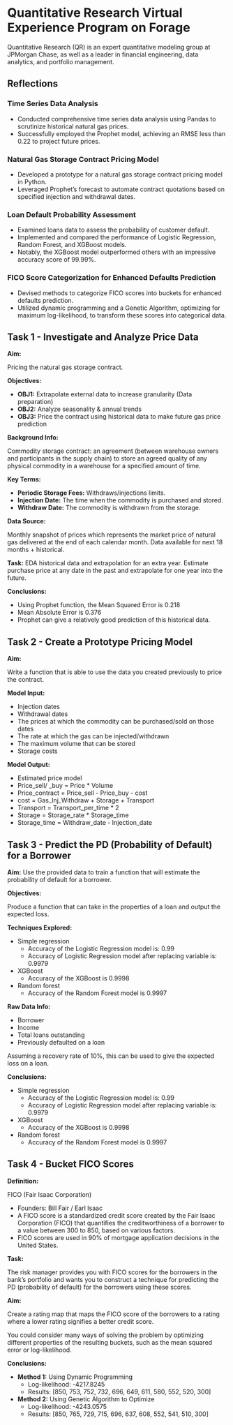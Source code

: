 # Quantitative Research Virtual Experience Program on Forage

Quantitative Research (QR) is an expert quantitative modeling group at JPMorgan Chase, as well as a leader in financial engineering, data analytics, and portfolio management.

## Reflections

### Time Series Data Analysis

- Conducted comprehensive time series data analysis using Pandas to scrutinize historical natural gas prices.
- Successfully employed the Prophet model, achieving an RMSE less than 0.22 to project future prices.

### Natural Gas Storage Contract Pricing Model

- Developed a prototype for a natural gas storage contract pricing model in Python.
- Leveraged Prophet’s forecast to automate contract quotations based on specified injection and withdrawal dates.

### Loan Default Probability Assessment

- Examined loans data to assess the probability of customer default.
- Implemented and compared the performance of Logistic Regression, Random Forest, and XGBoost models.
- Notably, the XGBoost model outperformed others with an impressive accuracy score of 99.99%.

### FICO Score Categorization for Enhanced Defaults Prediction

- Devised methods to categorize FICO scores into buckets for enhanced defaults prediction.
- Utilized dynamic programming and a Genetic Algorithm, optimizing for maximum log-likelihood, to transform these scores into categorical data.

## Task 1 - Investigate and Analyze Price Data

**Aim:**

Pricing the natural gas storage contract.

**Objectives:**

- **OBJ1:** Extrapolate external data to increase granularity (Data preparation)
- **OBJ2:** Analyze seasonality & annual trends
- **OBJ3:** Price the contract using historical data to make future gas price prediction

**Background Info:**

Commodity storage contract: an agreement (between warehouse owners and participants in the supply chain) to store an agreed quality of any physical commodity in a warehouse for a specified amount of time.

**Key Terms:**

- **Periodic Storage Fees:** Withdraws/injections limits.
- **Injection Date:** The time when the commodity is purchased and stored.
- **Withdraw Date:** The commodity is withdrawn from the storage.

**Data Source:**

Monthly snapshot of prices which represents the market price of natural gas delivered at the end of each calendar month. Data available for next 18 months + historical.

**Task:** EDA historical data and extrapolation for an extra year. Estimate purchase price at any date in the past and extrapolate for one year into the future.

**Conclusions:**

- Using Prophet function, the Mean Squared Error is 0.218
- Mean Absolute Error is 0.376
- Prophet can give a relatively good prediction of this historical data.

## Task 2 - Create a Prototype Pricing Model

**Aim:**

Write a function that is able to use the data you created previously to price the contract.

**Model Input:**

- Injection dates
- Withdrawal dates
- The prices at which the commodity can be purchased/sold on those dates
- The rate at which the gas can be injected/withdrawn
- The maximum volume that can be stored
- Storage costs

**Model Output:**

- Estimated price model
- Price_sell/ _buy = Price * Volume
- Price_contract = Price_sell - Price_buy - cost
- cost = Gas_Inj_Withdraw + Storage + Transport
- Transport = Transport_per_time * 2
- Storage = Storage_rate * Storage_time
- Storage_time = Withdraw_date - Injection_date

## Task 3 - Predict the PD (Probability of Default) for a Borrower

**Aim:** Use the provided data to train a function that will estimate the probability of default for a borrower.

**Objectives:**

Produce a function that can take in the properties of a loan and output the expected loss.

**Techniques Explored:**

- Simple regression
  - Accuracy of the Logistic Regression model is: 0.99
  - Accuracy of Logistic Regression model after replacing variable is: 0.9979
- XGBoost
  - Accuracy of the XGBoost is 0.9998
- Random forest
  - Accuracy of the Random Forest model is 0.9997

**Raw Data Info:**

- Borrower
- Income
- Total loans outstanding
- Previously defaulted on a loan

Assuming a recovery rate of 10%, this can be used to give the expected loss on a loan.

**Conclusions:**

- Simple regression
  - Accuracy of the Logistic Regression model is: 0.99
  - Accuracy of Logistic Regression model after replacing variable is: 0.9979
- XGBoost
  - Accuracy of the XGBoost is 0.9998
- Random forest
  - Accuracy of the Random Forest model is 0.9997

## Task 4 - Bucket FICO Scores

**Definition:**

FICO (Fair Isaac Corporation)

- Founders: Bill Fair / Earl Isaac
- A FICO score is a standardized credit score created by the Fair Isaac Corporation (FICO) that quantifies the creditworthiness of a borrower to a value between 300 to 850, based on various factors.
- FICO scores are used in 90% of mortgage application decisions in the United States.

**Task:**

The risk manager provides you with FICO scores for the borrowers in the bank’s portfolio and wants you to construct a technique for predicting the PD (probability of default) for the borrowers using these scores.

**Aim:**

Create a rating map that maps the FICO score of the borrowers to a rating where a lower rating signifies a better credit score.

You could consider many ways of solving the problem by optimizing different properties of the resulting buckets, such as the mean squared error or log-likelihood.

**Conclusions:**

- **Method 1:** Using Dynamic Programming
  - Log-likelihood: -4217.8245
  - Results: [850, 753, 752, 732, 696, 649, 611, 580, 552, 520, 300]
- **Method 2:** Using Genetic Algorithm to Optimize
  - Log-likelihood: -4243.0575
  - Results: [850, 765, 729, 715, 696, 637, 608, 552, 541, 510, 300]
